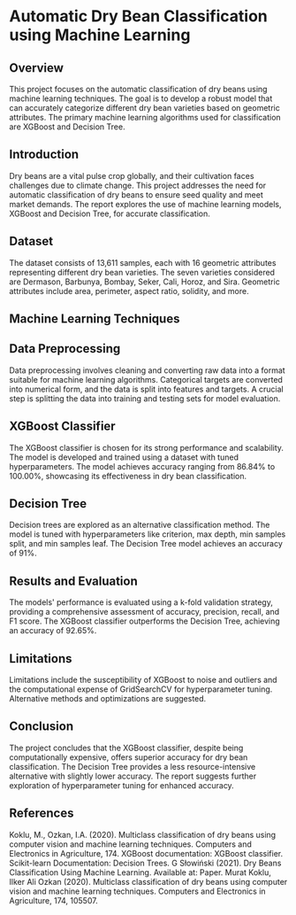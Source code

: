 # Automatic Dry Bean Classification using Machine Learning
## Overview
This project focuses on the automatic classification of dry beans using machine learning techniques. The goal is to develop a robust model that can accurately categorize different dry bean varieties based on geometric attributes. The primary machine learning algorithms used for classification are XGBoost and Decision Tree.

## Introduction
Dry beans are a vital pulse crop globally, and their cultivation faces challenges due to climate change. This project addresses the need for automatic classification of dry beans to ensure seed quality and meet market demands. The report explores the use of machine learning models, XGBoost and Decision Tree, for accurate classification.

## Dataset
The dataset consists of 13,611 samples, each with 16 geometric attributes representing different dry bean varieties. The seven varieties considered are Dermason, Barbunya, Bombay, Seker, Cali, Horoz, and Sira. Geometric attributes include area, perimeter, aspect ratio, solidity, and more.

## Machine Learning Techniques
## Data Preprocessing
Data preprocessing involves cleaning and converting raw data into a format suitable for machine learning algorithms. Categorical targets are converted into numerical form, and the data is split into features and targets. A crucial step is splitting the data into training and testing sets for model evaluation.

## XGBoost Classifier
The XGBoost classifier is chosen for its strong performance and scalability. The model is developed and trained using a dataset with tuned hyperparameters. The model achieves accuracy ranging from 86.84% to 100.00%, showcasing its effectiveness in dry bean classification.

## Decision Tree
Decision trees are explored as an alternative classification method. The model is tuned with hyperparameters like criterion, max depth, min samples split, and min samples leaf. The Decision Tree model achieves an accuracy of 91%.

## Results and Evaluation
The models' performance is evaluated using a k-fold validation strategy, providing a comprehensive assessment of accuracy, precision, recall, and F1 score. The XGBoost classifier outperforms the Decision Tree, achieving an accuracy of 92.65%.

## Limitations
Limitations include the susceptibility of XGBoost to noise and outliers and the computational expense of GridSearchCV for hyperparameter tuning. Alternative methods and optimizations are suggested.

## Conclusion
The project concludes that the XGBoost classifier, despite being computationally expensive, offers superior accuracy for dry bean classification. The Decision Tree provides a less resource-intensive alternative with slightly lower accuracy. The report suggests further exploration of hyperparameter tuning for enhanced accuracy.

## References
Koklu, M., Ozkan, I.A. (2020). Multiclass classification of dry beans using computer vision and machine learning techniques. Computers and Electronics in Agriculture, 174.
XGBoost documentation: XGBoost classifier.
Scikit-learn Documentation: Decision Trees.
G Słowiński (2021). Dry Beans Classification Using Machine Learning. Available at: Paper.
Murat Koklu, Ilker Ali Ozkan (2020). Multiclass classification of dry beans using computer vision and machine learning techniques. Computers and Electronics in Agriculture, 174, 105507.
